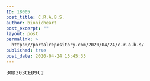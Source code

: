 ```yaml
---
ID: 18005
post_title: C.R.A.B.S.
author: bionicheart
post_excerpt: ""
layout: post
permalink: >
  https://portalrepository.com/2020/04/24/c-r-a-b-s/
published: true
post_date: 2020-04-24 15:45:35
---
```

<pre>30D303CED9C2</pre>